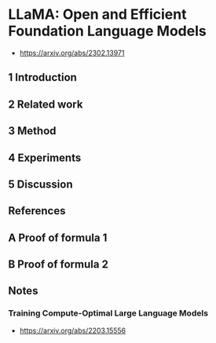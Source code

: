 # LLaMA: Open and Efficient Foundation Language Models

- https://arxiv.org/abs/2302.13971

## 1 Introduction



## 2 Related work

## 3 Method

## 4 Experiments

## 5 Discussion

## References

## A Proof of formula 1

## B Proof of formula 2

## Notes

### Training Compute-Optimal Large Language Models

- https://arxiv.org/abs/2203.15556





